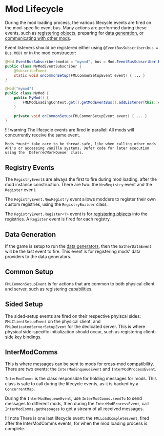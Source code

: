 Mod Lifecycle
==============

During the mod loading process, the various lifecycle events are fired on the mod-specific event bus. Many actions are performed during these events, such as [registering objects][registering], preparing for [data generation][datagen], or [communicating with other mods][imc].

Event listeners should be registered either using `@EventBusSubscriber(bus = Bus.MOD)` or in the mod constructor:

```Java
@Mod.EventBusSubscriber(modid = "mymod", bus = Mod.EventBusSubscriber.Bus.MOD)
public class MyModEventSubscriber {
    @SubscribeEvent
    static void onCommonSetup(FMLCommonSetupEvent event) { ... }
}

@Mod("mymod")
public class MyMod {
    public MyMod() {
        FMLModLoadingContext.get().getModEventBus().addListener(this::commonSetup);
    } 
  
    private void onCommonSetup(FMLCommonSetupEvent event) { ... }
}
```

!!! warning
    The lifecycle events are fired in parallel: All mods will concurrently receive the same event.
    
    Mods *must* take care to be thread-safe, like when calling other mods' API's or accessing vanilla systems. Defer code for later execution using the `DeferredWorkQueue` class.

Registry Events
---------------

The `RegistryEvent`s are always the first to fire during mod loading, after the mod instance construction. There are two: the `NewRegistry` event and the `Register` event.

The `RegistryEvent.NewRegistry` event allows modders to register their own custom registries, using the `RegistryBuilder` class.

The `RegistryEvent.Register<?>` event is for [registering objects][registering] into the registries. A `Register` event is fired for each registry. 

Data Generation
---------------

If the game is setup to run the [data generators][datagen], then the `GatherDataEvent` will be the last event to fire. This event is for registering mods' data providers to the data generators.

Common Setup
------------

`FMLCommonSetupEvent` is for actions that are common to both physical client and server, such as registering [capabilities][capabilities].

Sided Setup
-----------

The sided-setup events are fired on their respective phyiscal sides: `FMLClientSetupEvent` on the physical client, and `FMLDedicatedServerSetupEvent` for the dedicated server. This is where physical side-specific initialization should occur, such as registering client-side key bindings.

InterModComms
-------------

This is where messages can be sent to mods for cross-mod compatibility. There are two events: the `InterModEnqueueEvent` and `InterModProcessEvent`.

`InterModComms` is the class responsible for holding messages for mods. This class is safe to call during the lifecycle events, as it is backed by a `ConcurrentMap`.

During the `InterModEnqueueEvent`, use `InterModComms.sendTo` to send messages to different mods, then during the `InterModProcessEvent`, call `InterModComms.getMessages` to get a stream of all received messages.

!!! note
    There is one last lifecycle event: the `FMLLoadCompleteEvent`, fired after the InterModComms events, for when the mod loading process is complete.

[registering]: registries.md#methods-for-registering
[capabilities]: ../datastorage/capabilities.md
[datagen]: ../datagen/intro.md
[imc]: lifecycle.md#intermodcomms
